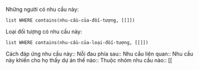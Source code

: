Những người có nhu cầu này:
```dataview
list WHERE contains(nhu-cầu-của-đối-tượng, [[]])
```

Loại đối tượng có nhu cầu này:
```dataview
list WHERE contains(nhu-cầu-của-loại-đối-tượng, [[]])
```

Cách đáp ứng nhu cầu này::
Nỗi đau phía sau:: 
Nhu cầu liên quan:: 
Nhu cầu này khiến cho họ thấy dự án thế nào:: 
Thuộc nhóm nhu cầu nào:: [[
